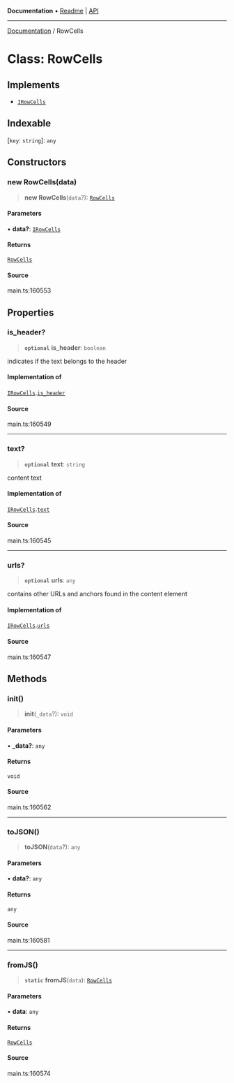 **Documentation** • [Readme](../README.md) \| [API](../globals.md)

***

[Documentation](../README.md) / RowCells

# Class: RowCells

## Implements

- [`IRowCells`](../interfaces/IRowCells.md)

## Indexable

 \[`key`: `string`\]: `any`

## Constructors

### new RowCells(data)

> **new RowCells**(`data`?): [`RowCells`](RowCells.md)

#### Parameters

• **data?**: [`IRowCells`](../interfaces/IRowCells.md)

#### Returns

[`RowCells`](RowCells.md)

#### Source

main.ts:160553

## Properties

### is\_header?

> **`optional`** **is\_header**: `boolean`

indicates if the text belongs to the header

#### Implementation of

[`IRowCells`](../interfaces/IRowCells.md).[`is_header`](../interfaces/IRowCells.md#is_header)

#### Source

main.ts:160549

***

### text?

> **`optional`** **text**: `string`

content text

#### Implementation of

[`IRowCells`](../interfaces/IRowCells.md).[`text`](../interfaces/IRowCells.md#text)

#### Source

main.ts:160545

***

### urls?

> **`optional`** **urls**: `any`

contains other URLs and anchors found in the content element

#### Implementation of

[`IRowCells`](../interfaces/IRowCells.md).[`urls`](../interfaces/IRowCells.md#urls)

#### Source

main.ts:160547

## Methods

### init()

> **init**(`_data`?): `void`

#### Parameters

• **\_data?**: `any`

#### Returns

`void`

#### Source

main.ts:160562

***

### toJSON()

> **toJSON**(`data`?): `any`

#### Parameters

• **data?**: `any`

#### Returns

`any`

#### Source

main.ts:160581

***

### fromJS()

> **`static`** **fromJS**(`data`): [`RowCells`](RowCells.md)

#### Parameters

• **data**: `any`

#### Returns

[`RowCells`](RowCells.md)

#### Source

main.ts:160574
